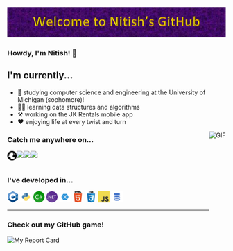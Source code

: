 <div align="center">
  <img src="https://raw.githubusercontent.com/nitishvijai/nitishvijai/master/GitHubHeader_new.png">
</div>

### Howdy, I'm Nitish! 👋

## I'm currently...

- 🏫 studying computer science and engineering at the University of Michigan (sophomore)!
- 🤹‍♀️ learning data structures and algorithms
- ⚒ working on the JK Rentals mobile app
- ❤ enjoying life at every twist and turn

<img align="right" alt="GIF" height="200px" src="https://media.giphy.com/media/PiQejEf31116URju4V/giphy.gif" />

### Catch me anywhere on...

<a href="https://nitishv.dev/"><img align="left" height="22px" src="https://raw.githubusercontent.com/iconic/open-iconic/master/svg/globe.svg"></a>
<a href="https://linkedin.com/in/nitishvijai/"><img align="left" height="22px" src="https://cdn.jsdelivr.net/npm/simple-icons@3.1.0/icons/linkedin.svg"></a>
<a href="https://instagram.com/nitishvijai/"><img align="left" height="22px" src="https://cdn.jsdelivr.net/npm/simple-icons@3.1.0/icons/instagram.svg"></a>
<a href="mailto:nitishv@umich.edu"><img align="left" height="22px" src="https://cdn.jsdelivr.net/npm/simple-icons@3.1.0/icons/mail-dot-ru.svg"></a>

</br></br>

### I've developed in...

<p float="left">
  <img height="26" src="https://raw.githubusercontent.com/github/explore/80688e429a7d4ef2fca1e82350fe8e3517d3494d/topics/cpp/cpp.png">
  <img height="26" src="https://raw.githubusercontent.com/github/explore/80688e429a7d4ef2fca1e82350fe8e3517d3494d/topics/python/python.png">
  <img height="26" src="https://raw.githubusercontent.com/github/explore/80688e429a7d4ef2fca1e82350fe8e3517d3494d/topics/csharp/csharp.png">
  <img height="26" src="https://raw.githubusercontent.com/github/explore/93d8a67084f94b2a444e510199a6e7622e5b09a3/topics/dotnet/dotnet.png">
  <img height="26" src="https://raw.githubusercontent.com/github/explore/80688e429a7d4ef2fca1e82350fe8e3517d3494d/topics/xamarin/xamarin.png">
  <img height="26" src="https://raw.githubusercontent.com/github/explore/80688e429a7d4ef2fca1e82350fe8e3517d3494d/topics/html/html.png">
  <img height="26" src="https://raw.githubusercontent.com/github/explore/80688e429a7d4ef2fca1e82350fe8e3517d3494d/topics/css/css.png">
  <img height="26" src="https://raw.githubusercontent.com/github/explore/80688e429a7d4ef2fca1e82350fe8e3517d3494d/topics/javascript/javascript.png">
  <img height="26" src="https://raw.githubusercontent.com/github/explore/80688e429a7d4ef2fca1e82350fe8e3517d3494d/topics/sql/sql.png">
</p>

---

### Check out my GitHub game!

![My Report Card](https://github-readme-stats.vercel.app/api?username=nitishvijai&show_icons=true&hide_border=true)
